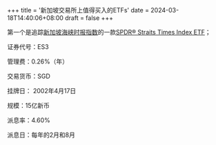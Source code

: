 +++
title = '新加坡交易所上值得买入的ETFs'
date = 2024-03-18T14:40:06+08:00
draft = false
+++

第一个是追踪[新加坡海峡时报指数](https://en.wikipedia.org/wiki/Straits_Times_Index)的一款[SPDR® Straits Times Index ETF](https://www.ssga.com/sg/en/institutional/etfs/funds/spdr-straits-times-index-etf-es3)；

证券代号：ES3

管理费：0.26%（年）

交易货币：SGD

挂牌日： 2002年4月17日

规模：15亿新币

派息率：4.60%

派息日：每年的2月和8月
